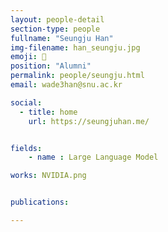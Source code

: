 ```yaml
---
layout: people-detail
section-type: people
fullname: "Seungju Han"
img-filename: han_seungju.jpg
emoji: 🤸
position: "Alumni"
permalink: people/seungju.html
email: wade3han@snu.ac.kr

social:
  - title: home
    url: https://seungjuhan.me/


fields:
    - name : Large Language Model

works: NVIDIA.png


publications:

---
```

